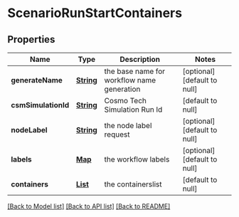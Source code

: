 # ScenarioRunStartContainers
## Properties

Name | Type | Description | Notes
------------ | ------------- | ------------- | -------------
**generateName** | [**String**](string.md) | the base name for workflow name generation | [optional] [default to null]
**csmSimulationId** | [**String**](string.md) | Cosmo Tech Simulation Run Id | [default to null]
**nodeLabel** | [**String**](string.md) | the node label request | [optional] [default to null]
**labels** | [**Map**](string.md) | the workflow labels | [optional] [default to null]
**containers** | [**List**](ScenarioRunContainer.md) | the containerslist | [default to null]

[[Back to Model list]](../README.md#documentation-for-models) [[Back to API list]](../README.md#documentation-for-api-endpoints) [[Back to README]](../README.md)

